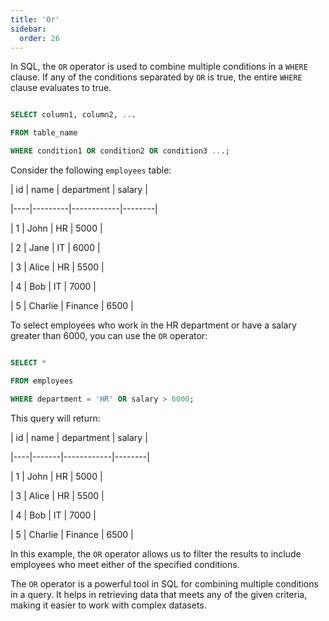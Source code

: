 ```yaml
---
title: 'Or'
sidebar:
  order: 26
---
```


 

In SQL, the `OR` operator is used to combine multiple conditions in a `WHERE` clause. If any of the conditions separated by `OR` is true, the entire `WHERE` clause evaluates to true.





```sql

SELECT column1, column2, ...

FROM table_name

WHERE condition1 OR condition2 OR condition3 ...;

```





Consider the following `employees` table:



| id | name    | department | salary |

|----|---------|------------|--------|

| 1  | John    | HR         | 5000   |

| 2  | Jane    | IT         | 6000   |

| 3  | Alice   | HR         | 5500   |

| 4  | Bob     | IT         | 7000   |

| 5  | Charlie | Finance    | 6500   |



To select employees who work in the HR department or have a salary greater than 6000, you can use the `OR` operator:



```sql

SELECT *

FROM employees

WHERE department = 'HR' OR salary > 6000;

```



This query will return:



| id | name  | department | salary |

|----|-------|------------|--------|

| 1  | John  | HR         | 5000   |

| 3  | Alice | HR         | 5500   |

| 4  | Bob   | IT         | 7000   |

| 5  | Charlie | Finance  | 6500   |



In this example, the `OR` operator allows us to filter the results to include employees who meet either of the specified conditions.





The `OR` operator is a powerful tool in SQL for combining multiple conditions in a query. It helps in retrieving data that meets any of the given criteria, making it easier to work with complex datasets.


